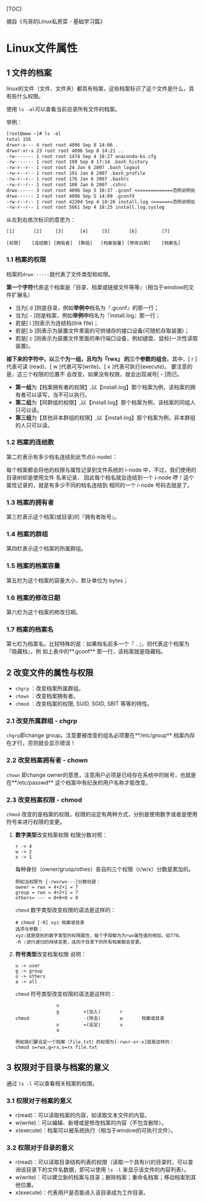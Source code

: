 [TOC]

摘自《鸟哥的Linux私房菜 - 基础学习篇》

# Linux文件属性

## 1 文件的档案

linux的文件（文件、文件夹）都具有档案，这些档案标识了这个文件是什么，具有些什么权限。

使用 `ls -al`可以查看当前目录所有文件的档案。

举例：

```txt
[root@www ~]# ls -al
total 156
drwxr-x--- 4 root root 4096 Sep 8 14:06 .
drwxr-xr-x 23 root root 4096 Sep 8 14:21 ..
-rw------- 1 root root 1474 Sep 4 18:27 anaconda-ks.cfg
-rw------- 1 root root 199 Sep 8 17:14 .bash_history
-rw-r--r-- 1 root root 24 Jan 6 2007 .bash_logout
-rw-r--r-- 1 root root 191 Jan 6 2007 .bash_profile
-rw-r--r-- 1 root root 176 Jan 6 2007 .bashrc
-rw-r--r-- 1 root root 100 Jan 6 2007 .cshrc
drwx------ 3 root root 4096 Sep 5 10:37 .gconf <=============范例说明处
drwx------ 2 root root 4096 Sep 5 14:09 .gconfd
-rw-r--r-- 1 root root 42304 Sep 4 18:26 install.log <=======范例说明处
-rw-r--r-- 1 root root 5661 Sep 4 18:25 install.log.syslog
```

从左到右依次标识的意思为：

`[1]       [2]     [3]      [4]     [5]       [6]         [7]`

`[权限]    [连结数] [拥有者]  [群组]   [档案容量] [修改日期]    [档案名]`

### 1.1 档案的权限

档案的`drwx------`就代表了文件类型和权限。

**第一个字符**代表这个档案是『目录、档案或链接文件等等』（相当于window的文件扩展名）

- 当为[ d ]则是目录，例如**举例中**档名为『.gconf』的那一行；
- 当为[ - ]则是档案，例如**举例中**档名为『install.log』那一行；
- 若是[ l ]则表示为连结档(link file)；
- 若是[ b ]则表示为装置文件里面的可供储存的接口设备(可随机存取装置)；
- 若是[ c ]则表示为装置文件里面的串行端口设备，例如键盘、鼠标(一次性读取装置)。



**接下来的字符中，以三个为一组，且均为『rwx』 的三个参数的组合**。其中，[ r ]代表可读
(read)、[ w ]代表可写(write)、[ x ]代表可执行(execute)。 要注意的是，这三个权限的位置不
会改变，如果没有权限，就会出现减号[ - ]而已。

- **第一组**为【档案拥有者的权限】,以【install.log】那个档案为例，该档案的拥有者可以读写，当不可以执行。
- **第二组**为【同群组的权限】,以【install.log】那个档案为例，该档案的同组人只可以读。
- **第三组**为【其他非本群组的权限】,以【install.log】那个档案为例，非本群组的人只可以读。

### 1.2 档案的连结数

第二栏表示有多少档名连结到此节点(i-node)：

每个档案都会将他的权限与属性记录到文件系统的 i-node 中，不过，我们使用的目录树却是使用文件
名来记录， 因此每个档名就会连结到一个 i-node 啰！这个属性记录的，就是有多少不同的档名连结到
相同的一个 i-node 号码去就是了。 

### 1.3 档案的拥有者

第三栏表示这个档案(或目录)的『拥有者账号』。

### 1.4 档案的群组

第四栏表示这个档案的所属群组。

### 1.5 档案的档案容量

第五栏为这个档案的容量大小，默讣单位为 bytes；

### 1.6 档案的修改日期

第六栏为这个档案的修改日期。

### 1.7 档案的档案名

第七栏为档案名。比较特殊的是：如果档名前多一个『 . 』，则代表这个档案为『隐藏档』，例
如上表中的**.gconf** 那一行，该档案就是隐藏档。

## 2 改变文件的属性与权限

- `chgrp` ：改变档案所属群组。
- `chown` ：改变档案拥有者。
- `chmod` ：改变档案的权限, SUID, SGID, SBIT 等等的特性。

### 2.1 改变所属群组 - chgrp

`chgrp`即change group。注意要被改变的组名必项要在**/etc/group** 档案内存在才行，否则就会显示错误！

### 2.2 改变档案拥有者 - chown

`chown` 即change owner的意思，注意用户必项是已经存在系统中的账号，也就是在**/etc/passwd** 这个档案中有纪彔的用户名称才能改变。

### 2.3 改变档案权限 - chmod

`chmod` 改变的是档案的权限。权限的设定有两种方式，分别是使用数字或者是使用符号来进行权限的变更。

1. **数字类型**改变档案权限
   权限分数对照：

   ```
   r -> 4
   w -> 2
   x -> 1
   ```

   每种身份（owner/gruop/othes）各自的三个权限（r/w/x）分数是累加的。

   ```
   例如当权限为 [-rwxrwx---]分数则是：
   owner = rwx = 4+2+1 = 7
   group = rwx = 4+2+1 = 7
   others= --- = 0+0+0 = 0
   ```

   `chmod` 数字类型改变权限的语法是这样的：

   ```
   # chmod [-R] xyz 档案或目录
   选项与参数：
   xyz:就是提到的数字类型的权限属性，每个字母都为为rwx属性值的相加，如770。
   -R :进行递归的持续变更，连同子目录下的所有档案都会变更。
   ```

2. **符号类型**改变档案权限
   说明：

   ```
   u -> user
   g -> group
   o -> others
   a -> all
   ```

   `chmod` 符号类型改变权限的语法是这样的：

   ```
                  u                          
                  g         +(加入)       r        
   chmod                    -(除去)       w       档案或目录
                  o         =(设定)       x     
                  a                                         
   ```

   ```
   例如我们要设定一个档案（file.txt）的权限为[-rwxr-xr-x]就是这样的：
   chmod u=rwx,g=rx,o=rx file.txt
   ```

## 3 权限对于目录与档案的意义

通过 `ls -l` 可以查看相关档案的权限。

### 3.1 权限对于档案的意义

- r(read)：可以读取档案的内容，如读取文本文件的内容。
- w(write)：可以编辑、新增或是修改档案的内容（不包含删除）。
- x(execute)：档案可以被系统执行（相当于window的可执行文件）。

### 3.2 权限对于目录的意义

- r(read)：可以读取目录结构列表的权限（读取一个具有(r)的目录时，可以查询该目录下的文件名数据，即可以使用 `ls -l` 来显示该文件的内容列表）。
- w(write)：可以建立新的档案与目录；删除档案；重命名档案；移动档案到其他位置。
- x(execute)：代表用户是否能进入该目录成为工作目录。





















